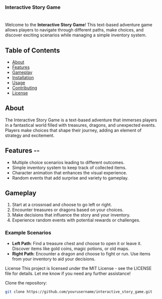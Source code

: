 ### Interactive Story Game ####
#
Welcome to the **Interactive Story Game**! This text-based adventure game allows players to navigate through different paths, make choices, and discover exciting scenarios while managing a simple inventory system.

## Table of Contents
- [About](#about)
- [Features](#features)
- [Gameplay](#gameplay)
- [Installation](#installation)
- [Usage](#usage)
- [Contributing](#contributing)
- [License](#license)

## About

The Interactive Story Game is a text-based adventure that immerses players in a fantastical world filled with treasures, dragons, and unexpected events. Players make choices that shape their journey, adding an element of strategy and excitement.

## Features --
- Multiple choice scenarios leading to different outcomes.
- Simple inventory system to keep track of collected items.
- Character animation that enhances the visual experience.
- Random events that add surprise and variety to gameplay.

## Gameplay

1. Start at a crossroad and choose to go left or right.
2. Encounter treasures or dragons based on your choices.
3. Make decisions that influence the story and your inventory.
4. Experience random events with potential rewards or challenges.

### Example Scenarios
- **Left Path**: Find a treasure chest and choose to open it or leave it. Discover items like gold coins, magic potions, or old maps.
- **Right Path**: Encounter a dragon and choose to fight or run. Use items from your inventory to aid your decisions.

License
This project is licensed under the MIT License - see the LICENSE file for details. Let me know if you need any further assistance!

Clone the repository:
   ```bash
   git clone https://github.com/yourusername/interactive_story_game.git
